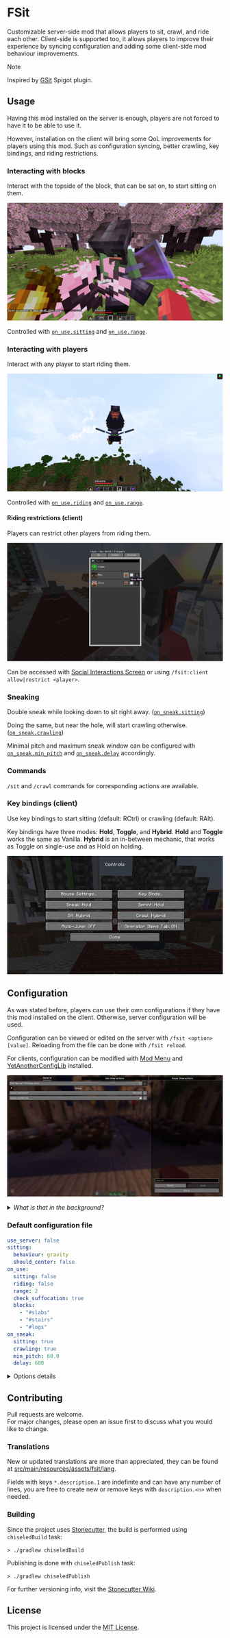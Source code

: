 # FSit

Customizable server-side mod that allows players to sit, crawl, and ride each other.
Client-side is supported too,
it allows players to improve their experience by syncing configuration
and adding some client-side mod behaviour improvements.

> [!NOTE]
> Inspired by [GSit] Spigot plugin.

## Usage

Having this mod installed on the server is enough, players are not forced to have it to be able to use it.

However, installation on the client will bring some QoL improvements for players using this mod.
Such as configuration syncing, better crawling, key bindings, and riding restrictions.

### Interacting with blocks

Interact with the topside of the block, that can be sat on, to start sitting on them.

![sapling yippee](./public/sapling-serenity.jpg)

Controlled with [`on_use.sitting`](#on_usesitting) and [`on_use.range`](#on_userange).

### Interacting with players

Interact with any player to start riding them.

![elytra](./public/soaring-spirits.jpg)

Controlled with [`on_use.riding`](#on_useriding) and [`on_use.range`](#on_userange).

#### Riding restrictions (client)

Players can restrict other players from riding them.

![social interactions](./public/riding-restrictions.jpg)

Can be accessed with [Social Interactions Screen] or using `/fsit:client allow|restrict <player>`.

### Sneaking

Double sneak while looking down to sit right away. ([`on_sneak.sitting`](#on_sneaksitting))

Doing the same, but near the hole, will start crawling otherwise. ([`on_sneak.crawling`](#on_sneakcrawling))

Minimal pitch and maximum sneak window can be configured with [`on_sneak.min_pitch`](#on_sneakmin_pitch) and
[`on_sneak.delay`](#on_sneakdelay) accordingly.

### Commands

`/sit` and `/crawl` commands for corresponding actions are available.

### Key bindings (client)

Use key bindings to start sitting (default: RCtrl) or crawling (default: RAlt).

Key bindings have three modes: **Hold**, **Toggle**, and **Hybrid**.
**Hold** and **Toggle** works the same as Vanilla.
**Hybrid** is an in-between mechanic, that works as Toggle on single-use and as Hold on holding.

![keybinding modes](./public/keybinding-modes.jpg)

## Configuration

As was stated before, players can use their own configurations if they have this mod installed on the client.
Otherwise, server configuration will be used.

Configuration can be viewed or edited on the server with `/fsit <option> [value]`.
Reloading from the file can be done with `/fsit reload`.

For clients, configuration can be modified with [Mod Menu] and [YetAnotherConfigLib] installed.

![yacl screen](./public/yacl-config.jpg)

<details>
<summary><i>What is that in the background?</i></summary>

WaveTech's villager trading matrix by [cubicmetre](https://youtu.be/oJDRiV3kJJI)
designed by [mrmaxmondays](https://youtu.be/8OLzXqe3f5g).

</details>

### Default configuration file

```yaml
use_server: false
sitting:
  behaviour: gravity
  should_center: false
on_use:
  sitting: false
  riding: false
  range: 2
  check_suffocation: true
  blocks:
    - "#slabs"
    - "#stairs"
    - "#logs"
on_sneak:
  sitting: true
  crawling: true
  min_pitch: 60.0
  delay: 600
```

<details>
<summary>Options details</summary>

### `use_server`

When set to `true`, forces all players (server) or player (client) to use server's configuration.

Players' configuration will still be received and processed by the server, but will be ignored when accessed.

Re-disabling this option does not require resynchronizing players' configuration.

### `sitting.behaviour`

Controls sitting behaviour. Possible values: `nothing`, `discard`, `gravity`.

* `nothing` – does nothing, ignores everything;
* `discard` – seats will be discarded if they do not have any supporting block underneath;
* `gravity` – seats can be pushed by fluids, pistons, etc. Will start falling without a supporting block;

### `sitting.should_center`

Place seats in the centre of the block.

### `on_use.sitting`

Allows sitting by interacting with blocks.

### `on_use.riding`

Allows riding by interacting with players.

### `on_use.range`

Interaction radius for sitting and riding features.

### `on_use.check_suffocattion`

Restricts player from completing interaction if it results in their suffocation.

### `on_use.blocks`

List of blocks and block tags that are available to interact with.

### `on_sneak.sitting`

Allows player to start sitting by double sneaking.

### `on_sneak.crawling`

Starts crawling instead of sitting if there is a hole nearby.

### `on_sneak.min_pitch`

Minimal required player's pitch to start registering sneak actions. Where -90 is straight up, and 90 is straight down.

### `on_sneak.delay`

The window between sneaks to be recognized as double sneak action. Measured in milliseconds.

</details>

## Contributing

Pull requests are welcome.  
For major changes, please open an issue first to discuss what you would like to change.

### Translations

New or updated translations are more than appreciated,
they can be found at [src/main/resources/assets/fsit/lang](./src/main/resources/assets/fsit/lang).

Fields with keys `*.description.1` are indefinite and can have any number of lines,
you are free to create new or remove keys with `description.<n>` when needed.

### Building

Since the project uses [Stonecutter], the build is performed using `chiseledBuild` task:

```shell
> ./gradlew chiseledBuild
```

Publishing is done with `chiseledPublish` task:

```shell
> ./gradlew chiseledPublish
```

For further versioning info, visit the [Stonecutter Wiki].

## License

This project is licensed under the [MIT License](./LICENSE).

[gsit]: https://github.com/Gecolay/GSit

[social interactions screen]: https://minecraft.wiki/w/Social_interactions

[mod menu]: [https://modrinth.com/mod/modmenu]
[yetanotherconfiglib]: [https://modrinth.com/mod/yacl]

[stonecutter]: https://github.com/stonecutter-versioning/stonecutter
[stonecutter wiki]: https://stonecutter.kikugie.dev
